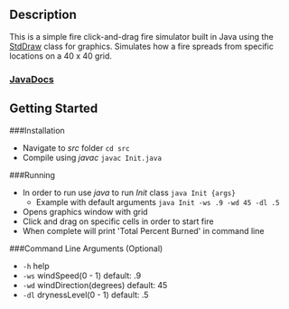 ## Description

This is a simple fire click-and-drag fire simulator built in Java using the [StdDraw](http://introcs.cs.princeton.edu/15inout) class for graphics. Simulates how a fire spreads from specific locations on a 40 x 40 grid. 

### [JavaDocs](https://jburger424.github.io/Fire-Simulator/JavaDocs/)
## Getting Started


###Installation
- Navigate to *src* folder `cd src`
- Compile using *javac* `javac Init.java`

###Running
- In order to run use *java* to run *Init* class `java Init {args}`
    - Example with default arguments `java Init -ws .9 -wd 45 -dl .5`
- Opens graphics window with grid
- Click and drag on specific cells in order to start fire
- When complete will print 'Total Percent Burned' in command line

###Command Line Arguments (Optional)
- `-h` help
- `-ws` windSpeed(0 - 1)	default: .9
- `-wd` windDirection(degrees)	default: 45
- `-dl` drynessLevel(0 - 1)	default: .5


